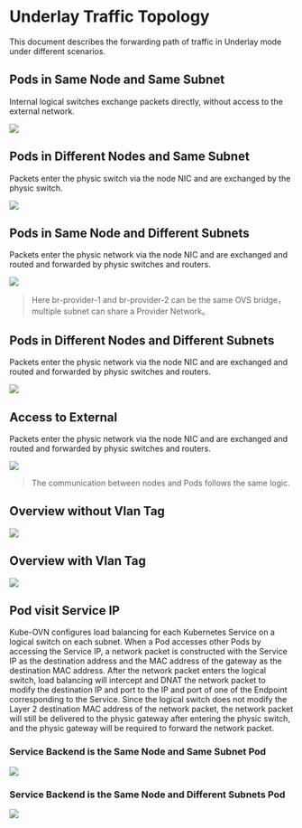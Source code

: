 # Underlay Traffic Topology

This document describes the forwarding path of traffic in Underlay mode under different scenarios.

## Pods in Same Node and Same Subnet

Internal logical switches exchange packets directly, without access to the external network.

![](../static/underlay-traffic-1.png)

## Pods in Different Nodes and Same Subnet

Packets enter the physic switch via the node NIC and are exchanged by the physic switch.

![](../static/underlay-traffic-2.png)

## Pods in Same Node and Different Subnets

Packets enter the physic network via the node NIC and are exchanged and routed and forwarded by physic switches and routers.

![](../static/underlay-traffic-3.png)

> Here br-provider-1 and br-provider-2 can be the same OVS bridge，multiple subnet can share a Provider Network。

## Pods in Different Nodes and Different Subnets

Packets enter the physic network via the node NIC and are exchanged and routed and forwarded by physic switches and routers.

![](../static/underlay-traffic-4.png)

## Access to External

Packets enter the physic network via the node NIC and are exchanged and routed and forwarded by physic switches and routers.

![](../static/underlay-traffic-5.png)

> The communication between nodes and Pods follows the same logic.

## Overview without Vlan Tag

![](../static/underlay-traffic-6.png)

## Overview with Vlan Tag

![](../static/underlay-traffic-7.png)

## Pod visit Service IP

Kube-OVN configures load balancing for each Kubernetes Service on a logical switch on each subnet.
When a Pod accesses other Pods by accessing the Service IP, a network packet is constructed with the Service IP as 
the destination address and the MAC address of the gateway as the destination MAC address.
After the network packet enters the logical switch, load balancing will intercept and DNAT the network packet to modify 
the destination IP and port to the IP and port of one of the Endpoint corresponding to the Service.
Since the logical switch does not modify the Layer 2 destination MAC address of the network packet, 
the network packet will still be delivered to the physic gateway after entering the physic switch, 
and the physic gateway will be required to forward the network packet.

### Service Backend is the Same Node and Same Subnet Pod

![](../static/underlay-traffic-8.png)

### Service Backend is the Same Node and Different Subnets Pod

![](../static/underlay-traffic-9.png)
